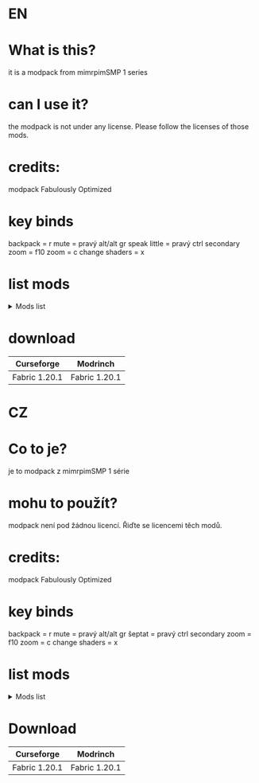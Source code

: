 # EN
# What is this?
it is a modpack from mimrpimSMP 1 series
# can I use it?
the modpack is not under any license. Please follow the licenses of those mods.
# credits:
modpack Fabulously Optimized
# key binds
backpack = r
mute = pravý alt/alt gr
speak little = pravý ctrl
secondary zoom = f10
zoom = c
change shaders = x
# list mods
<details>
<summary>Mods list</summary>
resourcefullib-fabric-1.20.1-2.1.29.jar
fabric-language-kotlin-1.13.2+kotlin.2.1.20.jar
yet_another_config_lib_v3-3.6.6+1.20.1-fabric.jar
Icons v.1.9.1§7.zip
modmenu-7.2.2.jar
iris-1.7.6+mc1.20.1.jar
createdeco-2.0.2-1.20.1-fabric.jar
modelfix-1.15-fabric.jar
resourcefulconfig-fabric-1.20.1-2.1.3.jar
appleskin-fabric-mc1.20.1-2.5.1.jar
GlitchCore-fabric-1.20.1-0.0.1.1.jar
vcinteraction-fabric-1.20.1-1.0.6.jar
crafter-1.0.2-1.20.1.jar
waystones-fabric-1.20.1-14.1.11.jar
fastquit-3.0.0+1.20+.jar
yosbr-0.1.2.jar
Fast Better Grass.zip
SodiumTranslations.zip
konkrete_fabric_1.8.1_MC_1.20.1.jar
DistantHorizons-fabric-forge-2.3.2-b-1.20.1.jar
entityculling-fabric-1.7.4-mc1.20.1.jar
justenoughbreeding-fabric-1.20-1.20.1-1.5.0.jar
BetterThirdPerson-Fabric-1.20-1.9.0.jar
e4mc_minecraft-fabric-5.3.1.jar
borderless-mining-1.1.8+1.20.1.jar
modmenu-badges-lib-2023.6.1.jar
entity_texture_features_fabric_1.20.1-6.2.9.jar
notenoughanimations-fabric-1.9.3-mc1.20.1.jar
bettermounthud-1.2.2.jar
voicechat-fabric-1.20.1-2.5.30.jar
coroutil-fabric-1.20.1-1.3.7.jar
blur-3.1.0.jar
NoChatReports-FABRIC-1.20.1-v2.2.2.jar
optigui-2.3.0-beta.6.1-modrinth+1.20.jar
worldedit-mod-7.2.15.jar
morechathistory-1.3.0.jar
drippyloadingscreen_fabric_3.0.12_MC_1.20.1.jar
wiretap-1.20.1-1.0.3.jar
replaymod-1.20.1-2.6.20.jar
language-reload-1.7.3+1.20.1.jar
ferritecore-6.0.1-fabric.jar
creeperoverhaul-3.0.2-fabric.jar
chatanimation-1.0.5.jar
fmsia_fabric_1.0.1_MC_1.20.1.jar
Highlighter-1.20.1-fabric-1.1.9.jar
Chat Reporting Helper.zip
fabricskyboxes-0.7.3+mc1.20.1.jar
BetterF3-7.0.2-Fabric-1.20.1.jar
lithium-fabric-mc1.20.1-0.11.3.jar
advancementinfo-1.20-fabric0.83.0-1.4.jar
carryon-fabric-1.20.1-2.1.2.7.jar
indium-1.0.36+mc1.20.1.jar
watut-fabric-1.20.1-1.2.3.jar
Zoomify-2.14.2+1.20.1.jar
fancymenu_fabric_3.5.0_MC_1.20.1.jar
moreculling-1.20.4-0.24.0.jar
citresewn-1.2.2+1.20.1.jar
fallingleaves-1.15.6+1.20.1.jar
fabrishot-1.10.1.jar
puzzle-1.5.2+1.20.jar
geckolib-fabric-1.20.1-4.7.1.2.jar
memoryleakfix-fabric-1.17+-1.1.5.jar
smoothscroll-2.1.3.1+1.20.1.jar
another_furniture-fabric-1.20.1-3.0.1.jar
continuity-3.0.0+1.20.1.jar
VanillaTweaks_r525200_MC1.20.x.zip
mclogs-fabric-1.5.0-1.20.jar
fabric-seasons-2.4.2-BETA+1.20.jar
smoothskies-2.10.1+1.20.4-fabric.jar
FallingTree-1.20.1-4.3.4.jar
copycats-2.2.2+mc.1.20.1-fabric.jar
entity_sound_features_fabric_1.19.4+-0.4.jar
cardinal-components-api-5.2.3.jar
animatica-0.6.1+1.20.4.jar
capes-1.5.2+1.20-fabric.jar
moremobvariants-fabric+1.20.1-1.3.1.jar
Icons+Menu+(Put+Above+Icons).zip
MouseTweaks-fabric-mc1.20-2.26.jar
BSL_v10.0p1.zip
jei-1.20.1-fabric-15.20.0.106.jar
cloth-config-11.1.136-fabric.jar
fabric-api-0.92.5+1.20.1.jar
mixintrace-1.1.1+1.17.jar
fadeless-1.0.1.jar
create-fabric-0.5.1-j-build.1631+mc1.20.1.jar
XaerosWorldMap_1.39.4_Fabric_1.20.jar
enhancedblockentities-0.9+1.20.jar
FreshAnimations_v1.9.2.zip
main-menu-credits-1.1.2.jar
create-structures-0.1.1-1.20.1-FABRIC.jar
Jade-1.20-Fabric-11.13.1.jar
Xaeros_Minimap_25.2.0_Fabric_1.20.jar
travelersbackpack-fabric-1.20.1-9.1.33.jar
balm-fabric-1.20.1-7.3.27.jar
BetterPingDisplay-Fabric-1.20.1-1.1.1.jar
Iceberg-1.20.1-fabric-1.1.25.jar
dynamiclights-v1.8.3-mc1.17x-1.21x-mod.jar
lambdynamiclights-4.1.2+1.20.1.jar
BetterAdvancements-Fabric-1.20.1-0.4.2.25.jar
reeses_sodium_options-1.7.2+mc1.20.1-build.101.jar
melody_fabric_1.0.4_MC_1.20.1-1.20.4.jar
firstperson-fabric-2.4.9-mc1.20.1.jar
ImmediatelyFast-Fabric-1.5.0+1.20.4.jar
BSL_v10.0p1.zip.txt
smoothswapping-0.9.3.1-1.20.2-fabric.jar
entity_model_features_fabric_1.20.1-2.4.1.jar
fsb-interop-1.3.6+mc1.20.1-build.50.jar
sodium-extra-0.5.9+mc1.20.1.jar
Mod Menu Helper.zip
modernfix-fabric-5.21.0+mc1.20.1.jar
JustEnoughResources-Fabric-1.20.1-1.4.0.247.jar
sodium-fabric-0.5.13+mc1.20.1.jar
dynamic-fps-3.9.3+minecraft-1.20.0-fabric.jar
</details>

# download
| Curseforge 	| Modrinch 	|
|---	|---	|
| Fabric 1.20.1 	| Fabric 1.20.1 	|
# CZ
# Co to je?
je to modpack z mimrpimSMP 1 série
# mohu to použít?
modpack není pod žádnou licencí. Řiďte se licencemi těch modů. 
# credits:
modpack Fabulously Optimized
# key binds
backpack = r
mute = pravý alt/alt gr
šeptat = pravý ctrl
secondary zoom = f10
zoom = c
change shaders = x
# list mods
<details>
<summary>Mods list</summary>
resourcefullib-fabric-1.20.1-2.1.29.jar
fabric-language-kotlin-1.13.2+kotlin.2.1.20.jar
yet_another_config_lib_v3-3.6.6+1.20.1-fabric.jar
Icons v.1.9.1§7.zip
modmenu-7.2.2.jar
iris-1.7.6+mc1.20.1.jar
createdeco-2.0.2-1.20.1-fabric.jar
modelfix-1.15-fabric.jar
resourcefulconfig-fabric-1.20.1-2.1.3.jar
appleskin-fabric-mc1.20.1-2.5.1.jar
GlitchCore-fabric-1.20.1-0.0.1.1.jar
vcinteraction-fabric-1.20.1-1.0.6.jar
crafter-1.0.2-1.20.1.jar
waystones-fabric-1.20.1-14.1.11.jar
fastquit-3.0.0+1.20+.jar
yosbr-0.1.2.jar
Fast Better Grass.zip
SodiumTranslations.zip
konkrete_fabric_1.8.1_MC_1.20.1.jar
DistantHorizons-fabric-forge-2.3.2-b-1.20.1.jar
entityculling-fabric-1.7.4-mc1.20.1.jar
justenoughbreeding-fabric-1.20-1.20.1-1.5.0.jar
BetterThirdPerson-Fabric-1.20-1.9.0.jar
e4mc_minecraft-fabric-5.3.1.jar
borderless-mining-1.1.8+1.20.1.jar
modmenu-badges-lib-2023.6.1.jar
entity_texture_features_fabric_1.20.1-6.2.9.jar
notenoughanimations-fabric-1.9.3-mc1.20.1.jar
bettermounthud-1.2.2.jar
voicechat-fabric-1.20.1-2.5.30.jar
coroutil-fabric-1.20.1-1.3.7.jar
blur-3.1.0.jar
NoChatReports-FABRIC-1.20.1-v2.2.2.jar
optigui-2.3.0-beta.6.1-modrinth+1.20.jar
worldedit-mod-7.2.15.jar
morechathistory-1.3.0.jar
drippyloadingscreen_fabric_3.0.12_MC_1.20.1.jar
wiretap-1.20.1-1.0.3.jar
replaymod-1.20.1-2.6.20.jar
language-reload-1.7.3+1.20.1.jar
ferritecore-6.0.1-fabric.jar
creeperoverhaul-3.0.2-fabric.jar
chatanimation-1.0.5.jar
fmsia_fabric_1.0.1_MC_1.20.1.jar
Highlighter-1.20.1-fabric-1.1.9.jar
Chat Reporting Helper.zip
fabricskyboxes-0.7.3+mc1.20.1.jar
BetterF3-7.0.2-Fabric-1.20.1.jar
lithium-fabric-mc1.20.1-0.11.3.jar
advancementinfo-1.20-fabric0.83.0-1.4.jar
carryon-fabric-1.20.1-2.1.2.7.jar
indium-1.0.36+mc1.20.1.jar
watut-fabric-1.20.1-1.2.3.jar
Zoomify-2.14.2+1.20.1.jar
fancymenu_fabric_3.5.0_MC_1.20.1.jar
moreculling-1.20.4-0.24.0.jar
citresewn-1.2.2+1.20.1.jar
fallingleaves-1.15.6+1.20.1.jar
fabrishot-1.10.1.jar
puzzle-1.5.2+1.20.jar
geckolib-fabric-1.20.1-4.7.1.2.jar
memoryleakfix-fabric-1.17+-1.1.5.jar
smoothscroll-2.1.3.1+1.20.1.jar
another_furniture-fabric-1.20.1-3.0.1.jar
continuity-3.0.0+1.20.1.jar
VanillaTweaks_r525200_MC1.20.x.zip
mclogs-fabric-1.5.0-1.20.jar
fabric-seasons-2.4.2-BETA+1.20.jar
smoothskies-2.10.1+1.20.4-fabric.jar
FallingTree-1.20.1-4.3.4.jar
copycats-2.2.2+mc.1.20.1-fabric.jar
entity_sound_features_fabric_1.19.4+-0.4.jar
cardinal-components-api-5.2.3.jar
animatica-0.6.1+1.20.4.jar
capes-1.5.2+1.20-fabric.jar
moremobvariants-fabric+1.20.1-1.3.1.jar
Icons+Menu+(Put+Above+Icons).zip
MouseTweaks-fabric-mc1.20-2.26.jar
BSL_v10.0p1.zip
jei-1.20.1-fabric-15.20.0.106.jar
cloth-config-11.1.136-fabric.jar
fabric-api-0.92.5+1.20.1.jar
mixintrace-1.1.1+1.17.jar
fadeless-1.0.1.jar
create-fabric-0.5.1-j-build.1631+mc1.20.1.jar
XaerosWorldMap_1.39.4_Fabric_1.20.jar
enhancedblockentities-0.9+1.20.jar
FreshAnimations_v1.9.2.zip
main-menu-credits-1.1.2.jar
create-structures-0.1.1-1.20.1-FABRIC.jar
Jade-1.20-Fabric-11.13.1.jar
Xaeros_Minimap_25.2.0_Fabric_1.20.jar
travelersbackpack-fabric-1.20.1-9.1.33.jar
balm-fabric-1.20.1-7.3.27.jar
BetterPingDisplay-Fabric-1.20.1-1.1.1.jar
Iceberg-1.20.1-fabric-1.1.25.jar
dynamiclights-v1.8.3-mc1.17x-1.21x-mod.jar
lambdynamiclights-4.1.2+1.20.1.jar
BetterAdvancements-Fabric-1.20.1-0.4.2.25.jar
reeses_sodium_options-1.7.2+mc1.20.1-build.101.jar
melody_fabric_1.0.4_MC_1.20.1-1.20.4.jar
firstperson-fabric-2.4.9-mc1.20.1.jar
ImmediatelyFast-Fabric-1.5.0+1.20.4.jar
BSL_v10.0p1.zip.txt
smoothswapping-0.9.3.1-1.20.2-fabric.jar
entity_model_features_fabric_1.20.1-2.4.1.jar
fsb-interop-1.3.6+mc1.20.1-build.50.jar
sodium-extra-0.5.9+mc1.20.1.jar
Mod Menu Helper.zip
modernfix-fabric-5.21.0+mc1.20.1.jar
JustEnoughResources-Fabric-1.20.1-1.4.0.247.jar
sodium-fabric-0.5.13+mc1.20.1.jar
dynamic-fps-3.9.3+minecraft-1.20.0-fabric.jar
</details>

# Download
| Curseforge 	| Modrinch 	|
|---	|---	|
| Fabric 1.20.1 	| Fabric 1.20.1 	|
